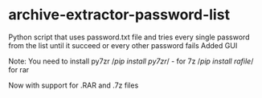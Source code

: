 # archive-extractor-password-list
Python script that uses password.txt file and tries every single password from the list until it succeed or every other password fails
Added GUI


Note: You need to install py7zr
/*pip install py7zr*/ - for 7z
/*pip install rafile*/ for rar

Now with support for .RAR and .7z files

